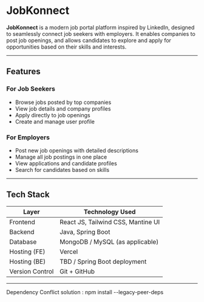 # JobKonnect

**JobKonnect** is a modern job portal platform inspired by LinkedIn, designed to seamlessly connect job seekers with employers. It enables companies to post job openings, and allows candidates to explore and apply for opportunities based on their skills and interests.

---

## Features

### For Job Seekers
- Browse jobs posted by top companies
- View job details and company profiles
- Apply directly to job openings
- Create and manage user profile

### For Employers
- Post new job openings with detailed descriptions
- Manage all job postings in one place
- View applications and candidate profiles
- Search for candidates based on skills

---

## Tech Stack

| Layer           | Technology Used                  |
|----------------|----------------------------------|
| Frontend       | React JS, Tailwind CSS, Mantine UI |
| Backend        | Java, Spring Boot                |
| Database       | MongoDB / MySQL (as applicable)  |
| Hosting (FE)   | Vercel                           |
| Hosting (BE)   | TBD / Spring Boot deployment     |
| Version Control| Git + GitHub                     |

---

Dependency Conflict solution : npm install --legacy-peer-deps
